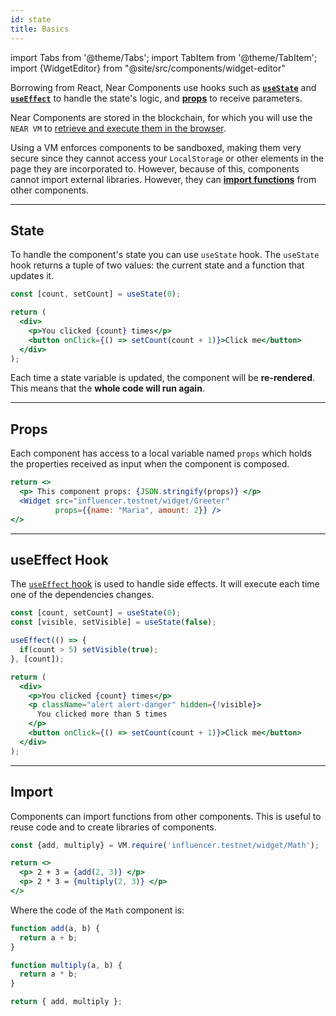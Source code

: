 ```yaml
---
id: state
title: Basics
---
```

import Tabs from '@theme/Tabs';
import TabItem from '@theme/TabItem';
import {WidgetEditor} from "@site/src/components/widget-editor"

Borrowing from React, Near Components use hooks such as [**`useState`**](#state) and [**`useEffect`**](#useeffect-hook) to handle the state's logic, and [**props**](#props) to receive parameters.

Near Components are stored in the blockchain, for which you will use the `NEAR VM` to [retrieve and execute them in the browser](./integrate-components.md).

Using a VM enforces components to be sandboxed, making them very secure since they cannot access your `LocalStorage` or other elements in the page they are incorporated to. However, because of this, components cannot import external libraries. However, they can [**import functions**](#import) from other components.

---

## State
To handle the component's state you can use `useState` hook. The `useState` hook returns a tuple of two values: the current state and a function that updates it.

<WidgetEditor>

```jsx
const [count, setCount] = useState(0);

return (
  <div>
    <p>You clicked {count} times</p>
    <button onClick={() => setCount(count + 1)}>Click me</button>
  </div>
);

```

</WidgetEditor>

Each time a state variable is updated, the component will be **re-rendered**. This means that the **whole code will run again**.

---

## Props
Each component has access to a local variable named `props` which holds the properties received as input when the component is composed.

<WidgetEditor id='2'>

```jsx
return <>
  <p> This component props: {JSON.stringify(props)} </p>
  <Widget src="influencer.testnet/widget/Greeter"
          props={{name: "Maria", amount: 2}} />
</>
```

</WidgetEditor>

---

## useEffect Hook

The [`useEffect` hook](https://react.dev/learn/synchronizing-with-effects) is used to handle side effects. It will execute each time one of the dependencies changes.

<WidgetEditor id='3'>

```jsx
const [count, setCount] = useState(0);
const [visible, setVisible] = useState(false);

useEffect(() => {
  if(count > 5) setVisible(true);
}, [count]);

return (
  <div>
    <p>You clicked {count} times</p>
    <p className="alert alert-danger" hidden={!visible}>
      You clicked more than 5 times
    </p>
    <button onClick={() => setCount(count + 1)}>Click me</button>
  </div>
);
```
</WidgetEditor>

---

## Import

Components can import functions from other components. This is useful to reuse code and to create libraries of components.

<WidgetEditor id='4'>

```jsx
const {add, multiply} = VM.require('influencer.testnet/widget/Math');

return <>
  <p> 2 + 3 = {add(2, 3)} </p>
  <p> 2 * 3 = {multiply(2, 3)} </p>
</>
```

</WidgetEditor>

Where the code of the `Math` component is:

```js
function add(a, b) {
  return a + b;
}

function multiply(a, b) {
  return a * b;
}

return { add, multiply };
```
